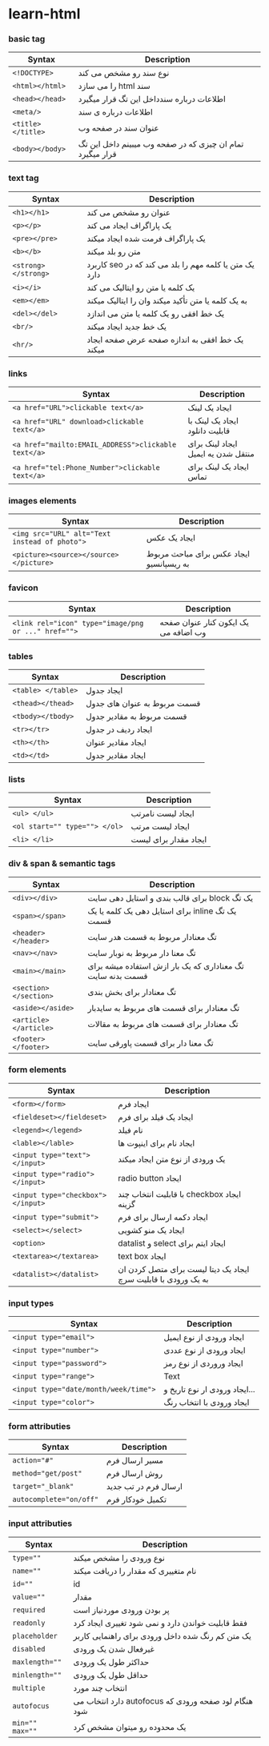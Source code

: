 # learn-html

### basic tag

| Syntax      | Description |
| ----------- | ----------- |
| `<!DOCTYPE>`      | نوع سند رو مشخص می کند       |
| `<html></html>`  | <span lang="fa" dir="rtl">سند html را می سازد</span>       |
| `<head></head>`      |   اطلاعات درباره سندداخل این تگ قرار میگیرد      |
| `<meta/>`   | اطلاعات درباره ی سند        |
| `<title></title>`      | عنوان سند در صفحه وب       |
| `<body></body>`   | تمام ان چیزی که در صفحه وب میبینم داخل این تگ قرار میگیرد        |

### text tag

| Syntax      | Description |
| ----------- | ----------- |
| `<h1></h1>`      | عنوان رو مشخص می کند       |
| `<p></p>`  | یک پاراگراف ایجاد می کند        |
| `<pre></pre>`      | یک پاراگراف فرمت شده ایجاد میکند       |
| `<b></b>`   | متن رو بلد میکند        |
| `<strong></strong>`      | <span lang="fa" dir="rtl">یک متن یا کلمه مهم را بلد می کند که در seo کاربرد دارد</span>       |
| `<i></i>`   | یک کلمه یا متن رو ایتالیک می کند        |
| `<em></em>`      | به یک کلمه یا متن تأکید میکند وان را ایتالیک میکند      |
| `<del></del>`   | یک خط افقی رو یک کلمه یا متن می اندازد        |
| `<br/>`      | یک خط جدید ایجاد میکند       |
| `<hr/>`   | یک خط افقی به اندازه صفحه عرض صفحه ایجاد میکند        |

### links

| Syntax      | Description |
| ----------- | ----------- |
| `<a href="URL">clickable text</a>`      | ایجاد یک لینک       |
| `<a href="URL" download>clickable text</a>`   | ایجاد یک لینک با قابلیت دانلود        |
| `<a href="mailto:EMAIL_ADDRESS">clickable text</a>`      | ایجاد لینک برای منتقل شدن یه ایمیل       |
| `<a href="tel:Phone_Number">clickable text</a>`   | ایجاد یک لینک برای تماس        |

### images elements

| Syntax      | Description |
| ----------- | ----------- |
| `<img src="URL" alt="Text instead of photo">`      | ایجاد یک عکس       |
| `<picture><source></source></picture>`   | ایجاد عکس برای مباحث مربوط به ریسپانسیو        |

### favicon

| Syntax      | Description |
| ----------- | ----------- |
| `<link rel="icon" type="image/png or ..." href="">`      | یک ایکون کنار عنوان صفحه وب اضافه می      |

### tables

| Syntax      | Description |
| ----------- | ----------- |
| `<table> </table>`      | ایجاد جدول       |
| `<thead></thead>`   | قسمت مربوط به عنوان های جدول        |
| `<tbody></tbody>`      | قسمت مربوط به مقادیر جدول       |
| `<tr></tr>`   | ایجاد ردیف در جدول        |
| `<th></th>`      | ایجاد مقادیر عنوان        |
| `<td></td>`   | ایجاد مقادیر جدول        |

###  lists

| Syntax      | Description |
| ----------- | ----------- |
| `<ul> </ul>`      | ایجاد لیست نامرتب       |
| `<ol start="" type=""> </ol>`   | ایجاد لیست مرتب        |
| `<li> </li>`   | ایجاد مقدار برای لیست        |

### div & span & semantic tags

| Syntax      | Description |
| ----------- | ----------- |
| `<div></div>`      | <span lang="fa" dir="rtl">یک تگ block برای قالب بندی و استایل دهی سایت</span>       |
| `<span></span>`   | <span lang="fa" dir="rtl">یک تگ inline برای استایل دهی یک کلمه یا یک قسمت </span>        |
| `<header></header>`      | تگ معنادار مربوط به قسمت هدر سایت       |
| `<nav></nav>`   | تگ معنا دار مربوط به نوبار سایت        |
| `<main></main>`      | تگ معناداری که یک بار ازش استفاده میشه برای قسمت بدنه سایت       |
| `<section></section>`   | تگ معنادار برای بخش بندی        |
| `<aside></aside>`      | تگ معنادار برای قسمت های مربوط به سایدبار       |
| `<article></article>`   | تگ معنادار برای قسمت های مربوط به مقالات        |
| `<footer></footer>`      | تگ معنا دار برای قسمت پاورقی سایت       |

### form elements

| Syntax      | Description |
| ----------- | ----------- |
| `<form></form>`      | ایجاد فرم       |
| `<fieldeset></fieldeset>`   | ایجاد یک فیلد برای فرم        |
| `<legend></legend>`      | نام فیلد       |
| `<lable></lable>`   | ایجاد نام برای اینپوت ها        |
| `<input type="text"></input>`      | یک ورودی از نوع متن ایجاد میکند       |
| `<input type="radio"></input>`   | <span lang="fa" dir="rtl">ایجاد radio button</span>        |
| `<input type="checkbox"></input>`      | <span lang="fa" dir="rtl">ایجاد checkbox با قابلیت انتخاب چند گزینه</span>       |
| `<input type="submit">`   | ایجاد دکمه ارسال برای فرم        |
| `<select></select>`      | ایجاد یک منو کشویی       |
| `<option>`   | <span lang="fa" dir="rtl">ایجاد ایتم برای select و datalist</span>        |
| `<textarea></textarea>`      | <span lang="fa" dir="rtl">ایجاد text box</span>       |
| `<datalist></datalist>`   | ایجاد یک دیتا لیست برای متصل کردن ان به یک ورودی با قابلیت سرچ        |

### input types

| Syntax      | Description |
| ----------- | ----------- |
| `<input type="email">`      | ایجاد ورودی از نوع ایمیل       |
| `<input type="number">`   | ایجاد ورودی از نوع عددی        |
| `<input type="password">`      | ایجاد وروردی از نوع رمز       |
| `<input type="range">`   | Text        |
| `<input type="date/month/week/time">`      | ایجاد ورودی ار نوع تاریخ و...      |
| `<input type="color">`   | ایجاد ورودی با انتخاب رنگ       |

### form attributies

| Syntax      | Description |
| ----------- | ----------- |
| `action="#"`      | مسیر ارسال فرم       |
| `method="get/post"`   | روش ارسال فرم        |
| `target="_blank"`      | ارسال فرم در تب جدید      |
| `autocomplete="on/off"`   |  تکمیل خودکار فرم       |

### input attributies

| Syntax      | Description |
| ----------- | ----------- |
| `type=""`      | نوع ورودی را مشخص میکند       |
| `name=""`   | نام متغییری که مقدار را دریافت میکند        |
| `id=""`      |  id      |
| `value=""`   | مقدار        |
| `required`      | پر بودن ورودی موردنیاز است       |
| `readonly`   | فقط قابلیت خواندن دارد و نمی شود تغییری ایجاد کرد        |
| `placeholder`      | یک متن کم رنگ شده داخل ورودی برای راهنمایی کاربر       |
| `disabled`   | غیرفعال شدن یک ورودی        |
| `maxlength=""`      | حداکثر طول یک ورودی       |
| `minlength=""`   | حداقل طول یک ورودی        |
| `multiple`      | انتخاب چند مورد       |
| `autofocus`   | <span lang="fa" dir="rtl">هنگام لود صفحه ورودی که autofocus دارد انتخاب می شود</span>        |
| `min="" max=""`      | یک محدوده رو میتوان مشخص کرد       |






